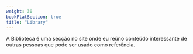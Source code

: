 ```yaml
---
weight: 30
bookFlatSection: true
title: "Library"
---
```


A Biblioteca é uma secção no site onde eu reúno conteúdo interessante de outras pessoas que pode ser usado como referência.